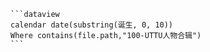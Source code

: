 ````
```dataview
calendar date(substring(诞生, 0, 10))
Where contains(file.path,"100-UTTU人物合辑")
```
````